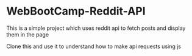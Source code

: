 # WebBootCamp-Reddit-API
This is a simple project which uses reddit api to fetch posts and display them in the page

Clone this and use it to understand how to make api requests using js
